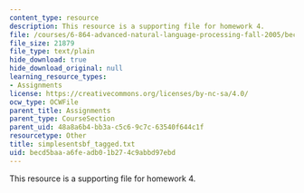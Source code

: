 ```yaml
---
content_type: resource
description: This resource is a supporting file for homework 4.
file: /courses/6-864-advanced-natural-language-processing-fall-2005/becd5baaa6feadb01b274c9abbd97ebd_simplesentsbf_tagged.txt
file_size: 21879
file_type: text/plain
hide_download: true
hide_download_original: null
learning_resource_types:
- Assignments
license: https://creativecommons.org/licenses/by-nc-sa/4.0/
ocw_type: OCWFile
parent_title: Assignments
parent_type: CourseSection
parent_uid: 48a8a6b4-bb3a-c5c6-9c7c-63540f644c1f
resourcetype: Other
title: simplesentsbf_tagged.txt
uid: becd5baa-a6fe-adb0-1b27-4c9abbd97ebd
---
```

This resource is a supporting file for homework 4.